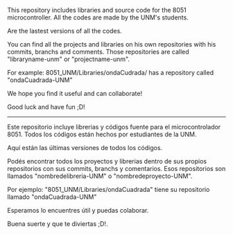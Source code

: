 This repository includes libraries and source code for the 8051 microcontroller. All the codes are made by the UNM's students.

Are the lastest versions of all the codes.

You can find all the projects and libraries on his own repositories with his commits, branchs and comments. Those repositories are called "libraryname-unm" or "projectname-unm".

For example: 8051_UNM/Libraries/ondaCudrada/ has a repository called "ondaCuadrada-UNM"

We hope you find it useful and can collaborate!

Good luck and have fun ;D!
***********************************************************************************************************************************
Este repositorio incluye librerias y códigos fuente para el microcontrolador 8051. Todos los códigos están hechos por estudiantes de la UNM.

Aquí están las últimas versiones de todos los códigos.

Podés encontrar todos los proyectos y librerias dentro de sus propios repositorios con sus commits, branchs y comentarios. Esos repositorios son llamados "nombredelibreria-UNM" o "nombredeproyecto-UNM".

Por ejemplo: "8051_UNM/Libraries/ondaCuadrada" tiene su repositorio llamado "ondaCuadrada-UNM"

Esperamos lo encuentres útil y puedas colaborar.

Buena suerte y que te diviertas ;D!.
